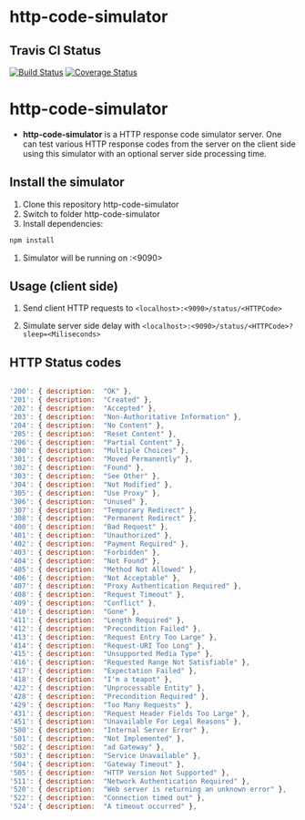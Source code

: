 # http-code-simulator

## Travis CI Status
[![Build Status](https://travis-ci.com/HydroCarbons/http-code-simulator.svg?branch=master)](https://travis-ci.com/HydroCarbons/http-code-simulator)
[![Coverage Status](https://coveralls.io/repos/github/HydroCarbons/http-code-simulator/badge.svg?branch=master)](https://coveralls.io/github/HydroCarbons/http-code-simulator?branch=master)

# http-code-simulator
- **http-code-simulator** is a HTTP response code simulator server. One can test various HTTP response codes from the server on the client side using this simulator with an optional server side processing time.

## Install the simulator
1. Clone this repository http-code-simulator
1. Switch to folder http-code-simulator
1. Install dependencies:
```javascript
npm install
```
1. Simulator will be running on <localhost>:<9090>

## Usage (client side)
1. Send client HTTP requests to
` <localhost>:<9090>/status/<HTTPCode> `

1. Simulate server side delay with
` <localhost>:<9090>/status/<HTTPCode>?sleep=<Miliseconds> `

## HTTP Status codes

```javascript

'200': { description:  "OK" },
'201': { description:  "Created" },
'202': { description:  "Accepted" },
'203': { description:  "Non-Authoritative Information" },
'204': { description:  "No Content" },
'205': { description:  "Reset Content" },
'206': { description:  "Partial Content" },
'300': { description:  "Multiple Choices" },
'301': { description:  "Moved Permanently" },
'302': { description:  "Found" },
'303': { description:  "See Other" },
'304': { description:  "Not Modified" },
'305': { description:  "Use Proxy" },
'306': { description:  "Unused" },
'307': { description:  "Temporary Redirect" },
'308': { description:  "Permanent Redirect" },
'400': { description:  "Bad Request" },
'401': { description:  "Unauthorized" },
'402': { description:  "Payment Required" },
'403': { description:  "Forbidden" },
'404': { description:  "Not Found" },
'405': { description:  "Method Not Allowed" },
'406': { description:  "Not Acceptable" },
'407': { description:  "Proxy Authentication Required" },
'408': { description:  "Request Timeout" },
'409': { description:  "Conflict" },
'410': { description:  "Gone" },
'411': { description:  "Length Required" },
'412': { description:  "Precondition Failed" },
'413': { description:  "Request Entry Too Large" },
'414': { description:  "Request-URI Too Long" },
'415': { description:  "Unsupported Media Type" },
'416': { description:  "Requested Range Not Satisfiable" },
'417': { description:  "Expectation Failed" },
'418': { description:  "I'm a teapot" },
'422': { description:  "Unprocessable Entity" },
'428': { description:  "Precondition Required" },
'429': { description:  "Too Many Requests" },
'431': { description:  "Request Header Fields Too Large" },
'451': { description:  "Unavailable For Legal Reasons" },
'500': { description:  "Internal Server Error" },
'501': { description:  "Not Implemented" },
'502': { description:  "ad Gateway" },
'503': { description:  "Service Unavailable" },
'504': { description:  "Gateway Timeout" },
'505': { description:  "HTTP Version Not Supported" },
'511': { description:  "Network Authentication Required" },
'520': { description:  "Web server is returning an unknown error" },
'522': { description:  "Connection timed out" },
'524': { description:  "A timeout occurred" },

```
